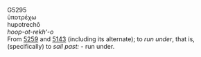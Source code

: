 <body>
  <p>G5295<br>  ὑποτρέχω  <br> hupotrechō  <br><i>hoop-ot-rekh‘-o </i><br>From <a href="g5259.htm">5259</a> and <a href="g5143.htm">5143</a> (including its alternate); to <i>run</i> <i>under</i>, that is, (specifically) to <i>sail</i> <i>past:</i> - run under.<br></p>
 </body>